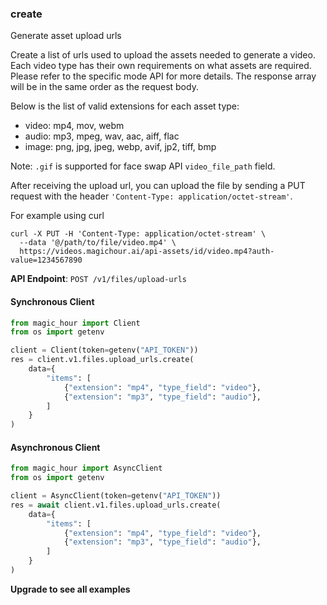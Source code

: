 
### create <a name="create"></a>
Generate asset upload urls

Create a list of urls used to upload the assets needed to generate a video. Each video type has their own requirements on what assets are required. Please refer to the specific mode API for more details. The response array will be in the same order as the request body.

Below is the list of valid extensions for each asset type:

- video: mp4, mov, webm
- audio: mp3, mpeg, wav, aac, aiff, flac
- image: png, jpg, jpeg, webp, avif, jp2, tiff, bmp

Note: `.gif` is supported for face swap API `video_file_path` field.

After receiving the upload url, you can upload the file by sending a PUT request with the header `'Content-Type: application/octet-stream'`.

For example using curl

```
curl -X PUT -H 'Content-Type: application/octet-stream' \
  --data '@/path/to/file/video.mp4' \
  https://videos.magichour.ai/api-assets/id/video.mp4?auth-value=1234567890
```


**API Endpoint**: `POST /v1/files/upload-urls`

#### Synchronous Client

```python
from magic_hour import Client
from os import getenv

client = Client(token=getenv("API_TOKEN"))
res = client.v1.files.upload_urls.create(
    data={
        "items": [
            {"extension": "mp4", "type_field": "video"},
            {"extension": "mp3", "type_field": "audio"},
        ]
    }
)
```

#### Asynchronous Client

```python
from magic_hour import AsyncClient
from os import getenv

client = AsyncClient(token=getenv("API_TOKEN"))
res = await client.v1.files.upload_urls.create(
    data={
        "items": [
            {"extension": "mp4", "type_field": "video"},
            {"extension": "mp3", "type_field": "audio"},
        ]
    }
)
```

**Upgrade to see all examples**
